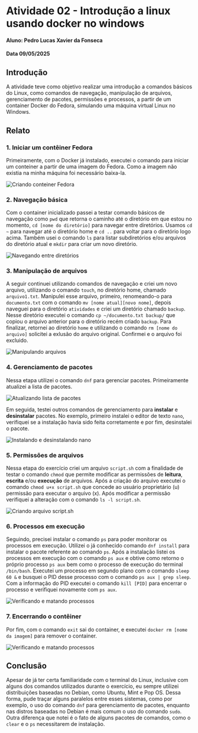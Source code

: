 # Atividade 02 - Introdução a linux usando docker no windows

#### Aluno: Pedro Lucas Xavier da Fonseca

#### Data 09/05/2025

## Introdução

A atividade teve como objetivo realizar uma introdução a comandos básicos do Linux, como comandos de navegação, manipulação de arquivos, gerenciamento de pacotes, permissões e processos, a partir de um container Docker do Fedora, simulando uma máquina virtual Linux no Windows.

## Relato

### 1. Iniciar um contêiner Fedora

Primeiramente, com o Docker já instalado, executei o comando para iniciar um conteiner a partir de uma imagem do Fedora. Como a imagem não existia na minha máquina foi necessário baixa-la.

![Criando conteiner Fedora](imagens/Captura%20de%20tela%20de%202025-05-24%2011-45-43.png)

### 2. Navegação básica

Com o container inicializado passei a testar comando básicos de navegação como `pwd` que retorna o caminho até o diretório em que estou no momento, `cd [nome do diretório]` para navegar entre diretórios. Usamos `cd ~` para navegar até o diretório home e `cd ..` para voltar para o diretório logo acima. Também usei o comando `ls` para listar subdiretórios e/ou arquivos do diretório atual e `mkdir` para criar um novo diretório.

![Navegando entre diretórios](imagens/Captura%20de%20tela%20de%202025-05-24%2011-49-19.png)

### 3. Manipulação de arquivos

A seguir continuei utilizando comandos de navegação e criei um novo arquivo, utilizando o comando `touch`, no diretório home, chamado `arquivo1.txt`. Manipulei esse arquivo, primeiro, renomeando-o para `documento.txt` com o comando `mv [nome atual][novo nome]`, depois naveguei para o diretório `atividades` e criei um diretório chamado `backup`. Nesse diretório executei o comando `cp ~/documento.txt backup/` que copiou o arquivo anterior para o diretório recém criado `backup`. Para finalizar, retornei ao diretório `home` e utilizando o comando `rm [nome do arquivo]` solicitei a exlusão do arquivo original. Confirmei e o arquivo foi excluido.

![Manipulando arquivos](imagens/Captura%20de%20tela%20de%202025-05-24%2011-55-43.png)

### 4. Gerenciamento de pacotes

Nessa etapa utilizei o comando `dnf` para gerenciar pacotes. Primeiramente atualizei a lista de pacotes.

![Atualizando lista de pacotes](imagens/Captura%20de%20tela%20de%202025-05-24%2011-58-24.png)

Em seguida, testei outros comandos de gerenciamento para **instalar** e **desinstalar** pacotes. No exemplo, primeiro instalei o editor de texto `nano`, verifiquei se a instalação havia sido feita corretamente e por fim, desinstalei o pacote.

![Instalando e desinstalando nano](imagens/Captura%20de%20tela%20de%202025-05-24%2012-02-05.png)

### 5. Permissões de arquivos

Nessa etapa do exercício criei um arquivo `script.sh` com a finalidade de testar o comando `chmod` que permite modificar as permissões de **leitura**, **escrita** e/ou **execução** de arquivos. Após a criação do arquivo executei o comando `chmod u+x script.sh` que concede ao usuário proprietário (u) permissão para executar o arquivo (x). Após modificar a permissão verifiquei a alteração com o comando `ls -l script.sh`.

![Criando arquivo script.sh](imagens/Captura%20de%20tela%20de%202025-05-24%2012-04-47.png)

### 6. Processos em execução

Seguindo, precisei instalar o comando `ps` para poder monitorar os processos em execução. Utilizei o já conhecido comando `dnf install` para instalar o pacote referente ao comando `ps`. Após a instalação listei os processos em execução com o comando `ps aux` e obtive como retorno o próprio processo `ps aux` bem como o processo de execução do terminal `/bin/bash`. Executei um processo em segundo plano com o comando `sleep 60 &` e busquei o PID desse processo com o comando `ps aux | grep sleep`. Com a informação do PID executei o comando `kill [PID]` para encerrar o processo e verifiquei novamente com `ps aux`.

![Verificando e matando processos](imagens/Captura%20de%20tela%20de%202025-05-23%2015-05-45.png)

### 7. Encerrando o contêiner

Por fim, com o comando `exit` sai do container, e executei `docker rm [nome da imagem]` para remover o container.

![Verificando e matando processos](imagens/Captura%20de%20tela%20de%202025-05-24%2012-13-54.png)

## Conclusão

Apesar de já ter certa familiaridade com o terminal do Linux, inclusive com alguns dos comandos utilizados durante o exercício, eu sempre utilizei distribuições baseadas no Debian, como Ubuntu, Mint e Pop OS. Dessa forma, pude traçar alguns paralelos entre esses sistemas, como por exemplo, o uso do comando `dnf` para gerenciamento de pacotes, enquanto nas distros baseadas no Debian é mais comum o uso do comando `sudo`. Outra diferença que notei é o fato de alguns pacotes de comandos, como o `clear` e o `ps` necessitarem de instalação.